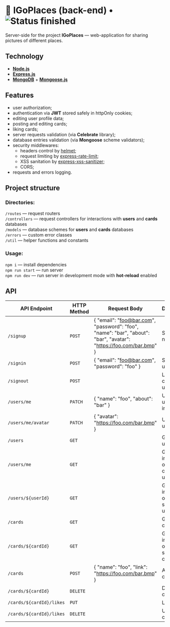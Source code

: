 # :mount_fuji: IGoPlaces (back-end) • ![Status finished](https://badgen.net/badge/status/finished/green)

Server-side for the project **IGoPlaces** — web-application for sharing pictures of different places.

## Technology

- [**Node.js**](https://nodejs.org/en/ 'Node.js')
- [**Express.js**](https://expressjs.com 'Express.js')
- [**MongoDB**](https://www.mongodb.com 'MongoDB') + [**Mongoose.js**](https://mongoosejs.com 'Mongoose')

## Features

- user authorization;
- authentication via **JWT** stored safely in httpOnly cookies;
- editing user profile data;
- posting and editing cards;
- liking cards;
- server requests validation (via **Celebrate** library);
- database entries validation (via **Mongoose** scheme validators);
- security middlewares:
  - headers control by [helmet](https://www.npmjs.com/package/helmet);
  - request limiting by [express-rate-limit](https://www.npmjs.com/package/express-rate-limit);
  - XSS sanitation by [express-xss-sanitizer](https://www.npmjs.com/package/express-xss-sanitizer);
  - CORS;
- requests and errors logging.

## Project structure

### Directories:

`/routes` — request routers  
`/controllers` — request controllers for interactions with **users** and **cards** databases  
`/models` — database schemes for **users** and **cards** databases  
`/errors` — custom error classes  
`/util` — helper functions and constants

### Usage:

`npm i` — install dependencies  
`npm run start` — run server  
`npm run dev` — run server in development mode with **hot-reload** enabled

## API

| API Endpoint             | HTTP Method | Request Body                                                                                                      | Description                         |
| ------------------------ | ----------- | ----------------------------------------------------------------------------------------------------------------- | ----------------------------------- |
| `/signup`                | `POST`      | { "email": "foo@bar.com", "password": "foo", "name": "bar", "about": "bar", "avatar": "https://foo.com/bar.bmp" } | Sign up a new user                  |
| `/signin`                | `POST`      | { "email": "foo@bar.com", "password": "foo" }                                                                     | Sign in a user                      |
| `/signout`               | `POST`      |                                                                                                                   | Logout current user                 |
| `/users/me`              | `PATCH`     | { "name": "foo", "about": "bar" }                                                                                 | Update user information             |
| `/users/me/avatar`       | `PATCH`     | { "avatar": "https://foo.com/bar.bmp" }                                                                           | Update user avatar                  |
| `/users`                 | `GET`       |                                                                                                                   | Get a list of users                 |
| `/users/me`              | `GET`       |                                                                                                                   | Get information of the current user |
| `/users/${userId}`       | `GET`       |                                                                                                                   | Get information of a specific user  |
| `/cards`                 | `GET`       |                                                                                                                   | Get a list of cards                 |
| `/cards/${cardId}`       | `GET`       |                                                                                                                   | Get information of a specific card  |
| `/cards`                 | `POST`      | { "name": "foo", "link": "https://foo.com/bar.bmp" }                                                              | Add a new card                      |
| `/cards/${cardId}`       | `DELETE`    |                                                                                                                   | Delete a card                       |
| `/cards/${cardId}/likes` | `PUT`       |                                                                                                                   | Like a card                         |
| `/cards/${cardId}/likes` | `DELETE`    |                                                                                                                   | Unlike a card                       |
